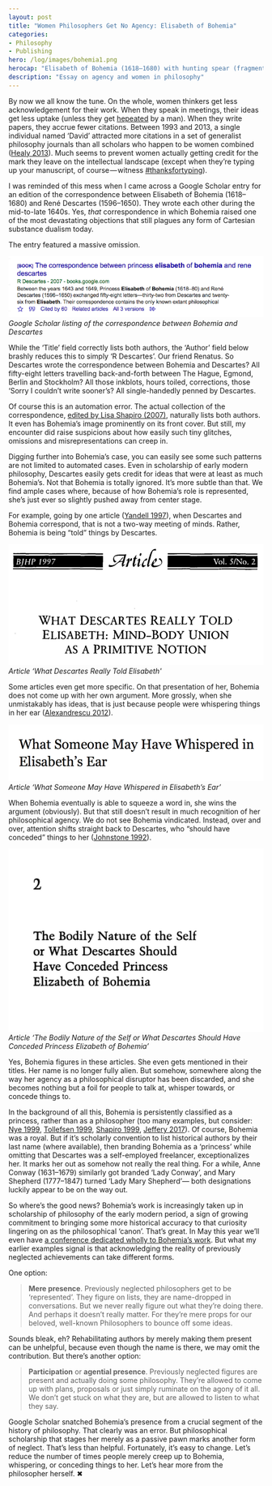 ```yaml
---
layout: post
title: "Women Philosophers Get No Agency: Elisabeth of Bohemia"
categories: 
- Philosophy
- Publishing
hero: /log/images/bohemia1.png
herocap: "Elisabeth of Bohemia (1618–1680) with hunting spear (fragment, from Godfrey 1909)"
description: "Essay on agency and women in philosophy"
---
```


By now we all know the tune. On the whole, women thinkers get less acknowledgement for their work. When they speak in meetings, their ideas get less uptake (unless they get [hepeated](https://www.urbandictionary.com/define.php?term=hepeated) by a man). When they write papers, they accrue fewer citations. Between 1993 and 2013, a single individual named ‘David’ attracted more citations in a set of generalist philosophy journals than all scholars who happen to be women combined ([Healy 2013](https://kieranhealy.org/blog/archives/2013/06/19/lewis-and-the-women/)). Much seems to prevent women actually getting credit for the mark they leave on the intellectual landscape (except when they’re typing up your manuscript, of course — witness [#thanksfortyping](https://twitter.com/search?q=%23thanksfortyping&src=typd)).

I was reminded of this mess when I came across a Google Scholar entry for an edition of the correspondence between Elisabeth of Bohemia (1618–1680) and René Descartes (1596–1650). They wrote each other during the mid-to-late 1640s. Yes, _that_ correspondence in which Bohemia raised one of the most devastating objections that still plagues any form of Cartesian substance dualism today.

The entry featured a massive omission.

![Google Scholar results](/images/bohemia2.png)
*Google Scholar listing of the correspondence between Bohemia and Descartes*

While the ‘Title’ field correctly lists both authors, the ‘Author’ field below brashly reduces this to simply ‘R Descartes’. Our friend Renatus. So Descartes wrote the correspondence between Bohemia and Descartes? All fifty-eight letters travelling back-and-forth between The Hague, Egmond, Berlin and Stockholm? All those inkblots, hours toiled, corrections, those ‘Sorry I couldn’t write sooner’s? All single-handedly penned by Descartes.

Of course this is an automation error. The actual collection of the correspondence, [edited by Lisa Shapiro (2007)](http://www.press.uchicago.edu/ucp/books/book/chicago/C/bo4924190.html), naturally lists both authors. It even has Bohemia’s image prominently on its front cover. But still, my encounter did raise suspicions about how easily such tiny glitches, omissions and misrepresentations can creep in.

Digging further into Bohemia’s case, you can easily see some such patterns are not limited to automated cases. Even in scholarship of early modern philosophy, Descartes easily gets credit for ideas that were at least as much Bohemia’s. Not that Bohemia is totally ignored. It’s more subtle than that. We find ample cases where, because of how Bohemia’s role is represented, she’s just ever so slightly pushed away from center stage.

For example, going by one article ([Yandell 1997](https://philpapers.org/rec/YANWDR)), when Descartes and Bohemia correspond, that is not a two-way meeting of minds. Rather, Bohemia is being “told” things by Descartes.

![Fragment of article title](/images/bohemia3.png)
*Article ‘What Descartes Really Told Elisabeth'*

Some articles even get more specific. On that presentation of her, Bohemia does not come up with her own argument. More grossly, when she unmistakably has ideas, that is just because people were whispering things in her ear ([Alexandrescu 2012](http://oxfordindex.oup.com/view/10.1093/acprof:oso/9780199659593.003.0001)).

![Fragment of article title](/images/bohemia4.png)
*Article ‘What Someone May Have Whispered in Elisabeth’s Ear’*

When Bohemia eventually is able to squeeze a word in, she wins the argument (obviously). But that still doesn’t result in much recognition of her philosophical agency. We do not see Bohemia vindicated. Instead, over and over, attention shifts straight back to Descartes, who “should have conceded” things to her ([Johnstone 1992](https://philpapers.org/rec/JOHTBN)).

![Fragment of article title](/images/bohemia5.png)
*Article ‘The Bodily Nature of the Self or What Descartes Should Have Conceded Princess Elizabeth of Bohemia’*

Yes, Bohemia figures in these articles. She even gets mentioned in their titles. Her name is no longer fully alien. But somehow, somewhere along the way her agency as a philosophical disruptor has been discarded, and she becomes nothing but a foil for people to talk at, whisper towards, or concede things to.

In the background of all this, Bohemia is persistently classified as a princess, rather than as a philosopher (too many examples, but consider: [Nye 1999](https://philpapers.org/rec/NYETPA), [Tollefsen 1999](https://philpapers.org/rec/TOLPEA), [Shapiro 1999](https://philpapers.org/rec/SHAPEA), [Jeffery 2017](https://philpapers.org/rec/JEFTOO-4)). Of course, Bohemia was a royal. But if it’s scholarly convention to list historical authors by their last name (where available), then branding Bohemia as a ‘princess’ while omitting that Descartes was a self-employed freelancer, exceptionalizes her. It marks her out as somehow not really the real thing. For a while, Anne Conway (1631–1679) similarly got branded ‘Lady Conway’, and Mary Shepherd (1777–1847) turned ‘Lady Mary Shepherd’— both designations luckily appear to be on the way out.

So where’s the good news? Bohemia’s work is increasingly taken up in scholarship of philosophy of the early modern period, a sign of growing commitment to bringing some more historical accuracy to that curiosity lingering on as the philosophical ‘canon’. That’s great. In May this year we’ll even have [a conference dedicated wholly to Bohemia’s work](https://historyofwomenphilosophers.org/event/elizabeth-of-bohemia-1618-1680-life-and-legacy-philosophy-politics-and-religion-in-seventeenth-century-europe/). But what my earlier examples signal is that acknowledging the reality of previously neglected achievements can take different forms.

One option:

> **Mere presence**. Previously neglected philosophers get to be ‘represented’. They figure on lists, they are name-dropped in conversations. But we never really figure out what they’re doing there. And perhaps it doesn’t really matter. For they’re mere props for our beloved, well-known Philosophers to bounce off some ideas.

Sounds bleak, eh? Rehabilitating authors by merely making them present can be unhelpful, because even though the name is there, we may omit the contribution. But there’s another option:

> **Participation** or **agential presence**. Previously neglected figures are present and actually doing some philosophy. They’re allowed to come up with plans, proposals or just simply ruminate on the agony of it all. We don’t get stuck on what they are, but are allowed to listen to what they say.

Google Scholar snatched Bohemia’s presence from a crucial segment of the history of philosophy. That clearly was an error. But philosophical scholarship that stages her merely as a passive pawn marks another form of neglect. That’s less than helpful. Fortunately, it’s easy to change. Let’s reduce the number of times people merely creep up to Bohemia, whispering, or conceding things to her. Let’s hear more from the philosopher herself. ✖
